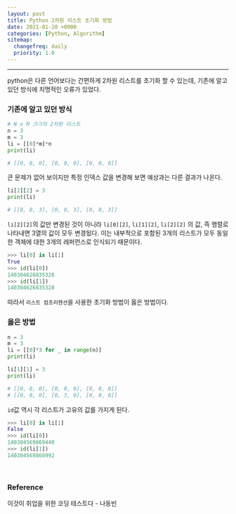 ```yaml
---
layout: post
title: Python 2차원 리스트 초기화 방법
date: 2021-01-20 +0900
categories: [Python, Algorithm]
sitemap:
  changefreq: daily
  priority: 1.0
---
```


---

python은 다른 언어보다는 간편하게 2차원 리스트를 초기화 할 수 있는데, 기존에 알고 있던 방식에 치명적인 오류가 있었다.

### 기존에 알고 있던 방식

```python
# N x M 크기의 2차원 리스트
n = 3
m = 3
li = [[0]*m]*n
print(li)

# [[0, 0, 0], [0, 0, 0], [0, 0, 0]]
```

큰 문제가 없어 보이지만 특정 인덱스 값을 변경해 보면 예상과는 다른 결과가 나온다.

```python
li[2][2] = 3
print(li)

# [[0, 0, 3], [0, 0, 3], [0, 0, 3]]
```

`li[2][2]`의 값만 변경된 것이 아니라 `li[0][2]`, `li[1][2]`, `li[2][2]` 의 값, 즉 행렬로 나타내면 3열의 값이 모두 변경됬다. 이는 내부적으로 포함된 3개의 리스트가 모두 동일한 객체에 대한 3개의 레퍼런스로 인식되기 때문이다.

```python
>>> li[0] is li[1]
True
>>> id(li[0])
140304626835328
>>> id(li[1])
140304626835328

```

따라서 `리스트 컴프리헨션`을 사용한 초기화 방법이 옳은 방법이다.

### 옳은 방법

```python
n = 3
m = 3
li = [[0]*3 for _ in range(n)]
print(li)

li[1][1] = 3
print(li)

# [[0, 0, 0], [0, 0, 0], [0, 0, 0]]
# [[0, 0, 0], [0, 3, 0], [0, 0, 0]]
```

`id`값 역시 각 리스트가 고유의 값를 가지게 된다.

```python
>>> li[0] is li[1]
False
>>> id(li[0])
140304569869440
>>> id(li[1])
140304569868992
```

<br>

### Reference

이것이 취업을 위한 코딩 테스트다 - 나동빈
